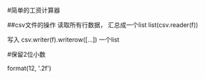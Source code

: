 #简单的工资计算器

##csv文件的操作
读取所有行数据， 汇总成一个list
list(csv.reader(f))

写入
csv.writer(f).writerow([...]) 一个list

#保留2位小数

format(12, '.2f')
